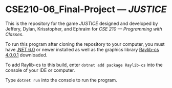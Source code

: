 # CSE210-06_Final-Project &mdash; _JUSTICE_

This is the repository for the game _JUSTICE_ designed and developed by Jeffery, Dylan, Krisstopher, and Ephraim for _CSE 210 &mdash; Programming with Classes_.

To run this program after cloning the repository to your computer, you must have [.NET 6.0]([url](https://dotnet.microsoft.com/en-us/download)) or newer installed as well as the graphics library [Raylib-cs 4.0.0.1]([url](https://github.com/ChrisDill/Raylib-cs/releases/tag/v4.0.0.1)https://github.com/ChrisDill/Raylib-cs/releases/tag/v4.0.0.1) downloaded.

To add Raylib-cs to this build, enter ```dotnet add package Raylib-cs``` into the console of your IDE or computer.

Type ```dotnet run``` into the console to run the program.
